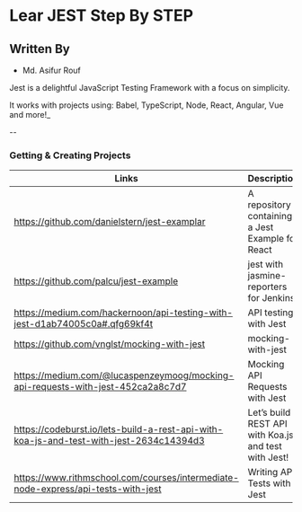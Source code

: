 
Lear JEST Step By STEP
======================

## Written By
- Md. Asifur Rouf

Jest is a delightful JavaScript Testing Framework with a focus on simplicity.

It works with projects using: Babel, TypeScript, Node, React, Angular, Vue and more!_

--

### Getting & Creating Projects

| Links | Description |
| ------- | ----------- |
| https://github.com/danielstern/jest-examplar | A repository containing a Jest Example for React |
| https://github.com/palcu/jest-example | jest with jasmine-reporters for Jenkins |
| https://medium.com/hackernoon/api-testing-with-jest-d1ab74005c0a#.qfg69kf4t | API testing with Jest |
| https://github.com/vnglst/mocking-with-jest| mocking-with-jest |
| https://medium.com/@lucaspenzeymoog/mocking-api-requests-with-jest-452ca2a8c7d7 | Mocking API Requests with Jest|
| https://codeburst.io/lets-build-a-rest-api-with-koa-js-and-test-with-jest-2634c14394d3| Let’s build a REST API with Koa.js and test with Jest!|
| https://www.rithmschool.com/courses/intermediate-node-express/api-tests-with-jest| Writing API Tests with Jest |
